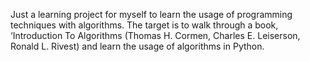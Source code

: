Just a learning project for myself to learn the usage of programming techniques with algorithms. 
The target is to walk through a book, ‘Introduction To Algorithms (Thomas H. Cormen, Charles E. Leiserson, Ronald L. Rivest) and learn the usage of algorithms in Python.
